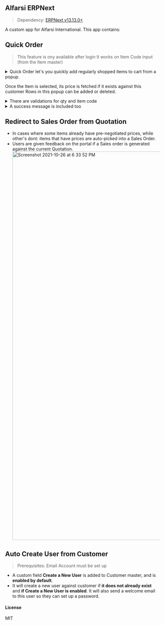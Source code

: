 ## Alfarsi ERPNext
> Dependency: [ERPNext v13.13.0+](https://github.com/frappe/erpnext/releases/tag/v13.13.0)

A custom app for Alfarsi International. This app contains:

## Quick Order
> This feature is ony available after login
> It works on Item Code input (from the Item master)

<details>
  <summary>Quick Order let's you quickly add regularly shopped items to cart from a popup.</summary>
  
  ![photo_2021-10-26 13 13 53](https://user-images.githubusercontent.com/25857446/138831911-979be837-b84a-4129-9066-5f7f9ff26b5e.jpeg)
</details>

Once the Item is selected, its price is fetched if it exists against this customer
Rows in this popup can be added or deleted.
<details>
  <summary>There are validations for qty and item code</summary>
  <img width="718" alt="Screenshot 2021-10-26 at 1 15 40 PM" src="https://user-images.githubusercontent.com/25857446/138832184-5862f0e3-96c6-487e-b24c-3d54eb1a2da7.png">
</details>

<details>
  <summary>A success message is included too</summary>
  
  ![photo_2021-10-26 13 13 58](https://user-images.githubusercontent.com/25857446/138832259-2780ba9a-dfc8-4e0c-9113-41ee530688b1.jpeg)
</details>

## Redirect to Sales Order from Quotation
- In cases where some items already have pre-negotiated prices, while other's dont: items that have prices are auto-picked into a Sales Order.
- Users are given feedback on the portal if a Sales order is generated against the current Quotation.
  <img width="1265" alt="Screenshot 2021-10-26 at 6 33 52 PM" src="https://user-images.githubusercontent.com/25857446/138888235-e790946e-999b-490f-822d-4d5731a97db8.png">

## Auto Create User from Customer
> Prerequisites: Email Account must be set up

- A custom field **Create a New User** is added to Customer master, and is **enabled by default**.
- It will create a new user against customer if **it does not already exist** and **if Create a New User is enabled**. It will also send a welcome email to this user so they can set up a password.


#### License

MIT
